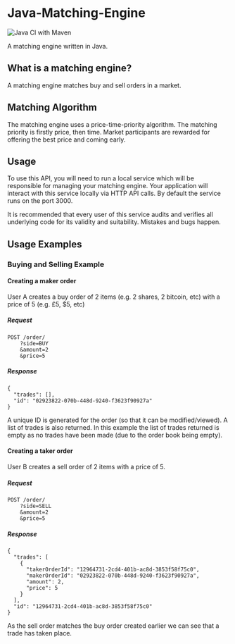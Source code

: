 # Java-Matching-Engine

![Java CI with Maven](https://github.com/Laffini/Java-Matching-Engine/workflows/Java%20CI%20with%20Maven/badge.svg)

A matching engine written in Java.

## What is a matching engine?
A matching engine matches buy and sell orders in a market.

## Matching Algorithm
The matching engine uses a price-time-priority algorithm. The matching priority is firstly price, then time. Market participants are rewarded for offering the best price and coming early. 

## Usage
To use this API, you will need to run a local service which will be responsible for managing your matching engine. Your application will interact with this service locally via HTTP API calls. By default the service runs on the port 3000.

It is recommended that every user of this service audits and verifies all underlying code for its validity and suitability. Mistakes and bugs happen.

## Usage Examples
### Buying and Selling Example
#### Creating a maker order
User A creates a buy order of 2 items (e.g. 2 shares, 2 bitcoin, etc) with a price of 5 (e.g. £5, $5, etc)
##### Request
```
POST /order/
	?side=BUY
    &amount=2
    &price=5
``` 
##### Response
```
{
  "trades": [],
  "id": "02923822-070b-448d-9240-f3623f90927a"
}
```
A unique ID is generated for the order (so that it can be modified/viewed). A list of trades is also returned. In this example the list of trades returned is empty as no trades have been made (due to the order book being empty).
#### Creating a taker order
User B creates a sell order of 2 items with a price of 5.
##### Request
```
POST /order/
	?side=SELL
    &amount=2
    &price=5
``` 
##### Response
```
{
  "trades": [
    {
      "takerOrderId": "12964731-2cd4-401b-ac8d-3853f58f75c0",
      "makerOrderId": "02923822-070b-448d-9240-f3623f90927a",
      "amount": 2,
      "price": 5
    }
  ],
  "id": "12964731-2cd4-401b-ac8d-3853f58f75c0"
}
```
As the sell order matches the buy order created earlier we can see that a trade has taken place.

